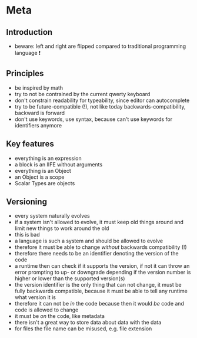 # Meta



## Introduction

- beware: left and right are flipped compared to traditional programming language ❗️



## Principles

- be inspired by math
- try to not be contrained by the current qwerty keyboard
- don't constrain readability for typeability, since editor can autocomplete
- try to be future-compatible (!), not like today backwards-compatibility, backward is forward
- don't use keywords, use syntax, because can't use keywords for identifiers anymore



## Key features

- everything is an expression
- a block is an IIFE without arguments
- everything is an Object
- an Object is a scope
- Scalar Types are objects



## Versioning

- every system naturally evolves
- if a system isn't allowed to evolve, it must keep old things around and limit new things to work around the old
- this is bad
- a language is such a system and should be allowed to evolve
- therefore it must be able to change *without* backwards compatibility (!)
- therefore there needs to be an identifier denoting the version of the code
- a runtime then can check if it supports the version, if not it can throw an error prompting to up- or downgrade depending if the version number is higher or lower than the supported version(s)
- the version identifier is the only thing that can not change, it must be fully backwards compatible, because it must be able to tell any runtime what version it is
- therefore it can not be *in* the code because then it would *be* code and code is allowed to change
- it must be *on* the code, like metadata
- there isn't a great way to store data about data with the data
- for files the file name can be misused, e.g. file extension